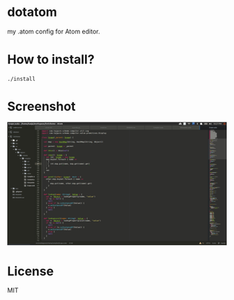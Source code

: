 # dotatom
my .atom config for Atom editor.

# How to install?
```shell
./install
```
# Screenshot
![Atom](./atom.png)

# License
MIT
